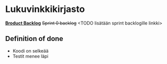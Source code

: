 # Lukuvinkkikirjasto

**[Broduct Backlog](https://docs.google.com/spreadsheets/d/1X-Dka5l4AGH5qX0RWS0PIBxflUSbwlH-rtMBb4RWIM4/edit#gid=1)**
~~Sprint 0 backlog~~
<TODO lisätään sprint backlogille linkki>

## Definition of done
- Koodi on selkeää
- Testit menee läpi
